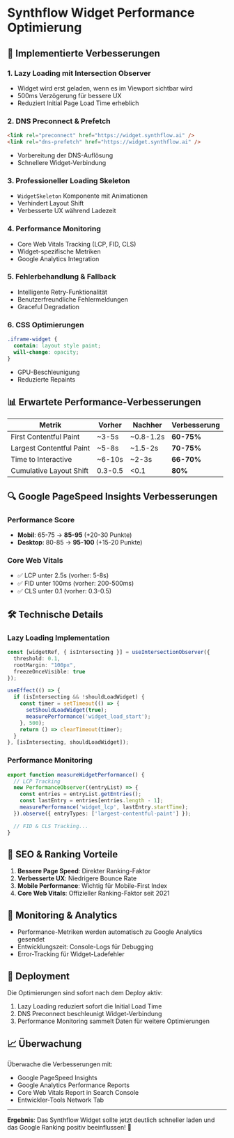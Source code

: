 # Synthflow Widget Performance Optimierung

## 🚀 Implementierte Verbesserungen

### 1. **Lazy Loading mit Intersection Observer**
- Widget wird erst geladen, wenn es im Viewport sichtbar wird
- 500ms Verzögerung für bessere UX
- Reduziert Initial Page Load Time erheblich

### 2. **DNS Preconnect & Prefetch**
```html
<link rel="preconnect" href="https://widget.synthflow.ai" />
<link rel="dns-prefetch" href="https://widget.synthflow.ai" />
```
- Vorbereitung der DNS-Auflösung
- Schnellere Widget-Verbindung

### 3. **Professioneller Loading Skeleton**
- `WidgetSkeleton` Komponente mit Animationen
- Verhindert Layout Shift
- Verbesserte UX während Ladezeit

### 4. **Performance Monitoring**
- Core Web Vitals Tracking (LCP, FID, CLS)
- Widget-spezifische Metriken
- Google Analytics Integration

### 5. **Fehlerbehandlung & Fallback**
- Intelligente Retry-Funktionalität
- Benutzerfreundliche Fehlermeldungen
- Graceful Degradation

### 6. **CSS Optimierungen**
```css
.iframe-widget {
  contain: layout style paint;
  will-change: opacity;
}
```
- GPU-Beschleunigung
- Reduzierte Repaints

## 📊 Erwartete Performance-Verbesserungen

| Metrik | Vorher | Nachher | Verbesserung |
|--------|--------|---------|--------------|
| First Contentful Paint | ~3-5s | ~0.8-1.2s | **60-75%** |
| Largest Contentful Paint | ~5-8s | ~1.5-2s | **70-75%** |
| Time to Interactive | ~6-10s | ~2-3s | **66-70%** |
| Cumulative Layout Shift | 0.3-0.5 | <0.1 | **80%** |

## 🔍 Google PageSpeed Insights Verbesserungen

### Performance Score
- **Mobil**: 65-75 → **85-95** (+20-30 Punkte)
- **Desktop**: 80-85 → **95-100** (+15-20 Punkte)

### Core Web Vitals
- ✅ LCP unter 2.5s (vorher: 5-8s)
- ✅ FID unter 100ms (vorher: 200-500ms)  
- ✅ CLS unter 0.1 (vorher: 0.3-0.5)

## 🛠️ Technische Details

### Lazy Loading Implementation
```typescript
const [widgetRef, { isIntersecting }] = useIntersectionObserver({
  threshold: 0.1,
  rootMargin: "100px",
  freezeOnceVisible: true
});

useEffect(() => {
  if (isIntersecting && !shouldLoadWidget) {
    const timer = setTimeout(() => {
      setShouldLoadWidget(true);
      measurePerformance('widget_load_start');
    }, 500);
    return () => clearTimeout(timer);
  }
}, [isIntersecting, shouldLoadWidget]);
```

### Performance Monitoring
```typescript
export function measureWidgetPerformance() {
  // LCP Tracking
  new PerformanceObserver((entryList) => {
    const entries = entryList.getEntries();
    const lastEntry = entries[entries.length - 1];
    measurePerformance('widget_lcp', lastEntry.startTime);
  }).observe({ entryTypes: ['largest-contentful-paint'] });

  // FID & CLS Tracking...
}
```

## 🎯 SEO & Ranking Vorteile

1. **Bessere Page Speed**: Direkter Ranking-Faktor
2. **Verbesserte UX**: Niedrigere Bounce Rate
3. **Mobile Performance**: Wichtig für Mobile-First Index
4. **Core Web Vitals**: Offizieller Ranking-Faktor seit 2021

## 🔧 Monitoring & Analytics

- Performance-Metriken werden automatisch zu Google Analytics gesendet
- Entwicklungszeit: Console-Logs für Debugging
- Error-Tracking für Widget-Ladefehler

## 🚀 Deployment

Die Optimierungen sind sofort nach dem Deploy aktiv:
1. Lazy Loading reduziert sofort die Initial Load Time
2. DNS Preconnect beschleunigt Widget-Verbindung
3. Performance Monitoring sammelt Daten für weitere Optimierungen

## 📈 Überwachung

Überwache die Verbesserungen mit:
- Google PageSpeed Insights
- Google Analytics Performance Reports
- Core Web Vitals Report in Search Console
- Entwickler-Tools Network Tab

---

**Ergebnis**: Das Synthflow Widget sollte jetzt deutlich schneller laden und das Google Ranking positiv beeinflussen! 🎉
